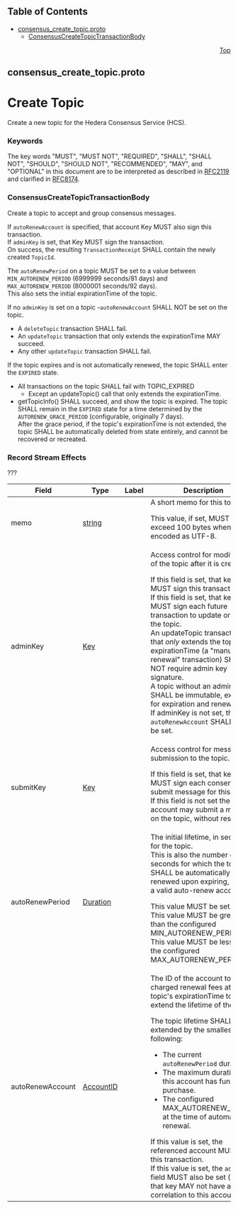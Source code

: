 ## Table of Contents

- [consensus_create_topic.proto](#consensus_create_topic-proto)
    - [ConsensusCreateTopicTransactionBody](#proto-ConsensusCreateTopicTransactionBody)
  



<a name="consensus_create_topic-proto"></a>
<p align="right"><a href="#top">Top</a></p>

## consensus_create_topic.proto
# Create Topic
Create a new topic for the Hedera Consensus Service (HCS).

### Keywords
The key words "MUST", "MUST NOT", "REQUIRED", "SHALL", "SHALL NOT",
"SHOULD", "SHOULD NOT", "RECOMMENDED", "MAY", and "OPTIONAL" in this
document are to be interpreted as described in
[RFC2119](https://www.ietf.org/rfc/rfc2119) and clarified in
[RFC8174](https://www.ietf.org/rfc/rfc8174).


<a name="proto-ConsensusCreateTopicTransactionBody"></a>

### ConsensusCreateTopicTransactionBody
Create a topic to accept and group consensus messages.

If `autoRenewAccount` is specified, that account Key MUST also sign this
transaction.<br/>
If `adminKey` is set, that Key MUST sign the transaction.<br/>
On success, the resulting `TransactionReceipt` SHALL contain the newly
created `TopicId`.

The `autoRenewPeriod` on a topic MUST be set to a value between
`MIN_AUTORENEW_PERIOD` (6999999 seconds/81 days) and
`MAX_AUTORENEW_PERIOD` (8000001 seconds/92 days).<br/>
This also sets the initial expirationTime of the topic.

If no `adminKey` is set on a topic
  -`autoRenewAccount` SHALL NOT be set on the topic.
  - A `deleteTopic` transaction SHALL fail.
  - An `updateTopic` transaction that only extends the expirationTime MAY
    succeed.
  - Any other `updateTopic` transaction SHALL fail.

If the topic expires and is not automatically renewed, the topic SHALL enter
the `EXPIRED` state.
  - All transactions on the topic SHALL fail with TOPIC_EXPIRED
     - Except an updateTopic() call that only extends the expirationTime.
  - getTopicInfo() SHALL succeed, and show the topic is expired.
The topic SHALL remain in the `EXPIRED` state for a time determined by the
`AUTORENEW_GRACE_PERIOD` (configurable, originally 7 days).<br/>
After the grace period, if the topic's expirationTime is not extended, the
topic SHALL be automatically deleted from state entirely, and cannot be
recovered or recreated.

### Record Stream Effects
???


| Field | Type | Label | Description |
| ----- | ---- | ----- | ----------- |
| memo | [string](#string) |  | A short memo for this topic. <p> This value, if set, MUST NOT exceed 100 bytes when encoded as UTF-8. |
| adminKey | [Key](#proto-Key) |  | Access control for modification of the topic after it is created. <p> If this field is set, that key MUST sign this transaction.<br/> If this field is set, that key MUST sign each future transaction to update or delete the topic.<br/> An updateTopic transaction that _only_ extends the topic expirationTime (a "manual renewal" transaction) SHALL NOT require admin key signature.<br/> A topic without an admin key SHALL be immutable, except for expiration and renewal.<br/> If adminKey is not set, then `autoRenewAccount` SHALL NOT be set. |
| submitKey | [Key](#proto-Key) |  | Access control for message submission to the topic. <p> If this field is set, that key MUST sign each consensus submit message for this topic.<br/> If this field is not set then any account may submit a message on the topic, without restriction.<br/> |
| autoRenewPeriod | [Duration](#proto-Duration) |  | The initial lifetime, in seconds, for the topic.<br/> This is also the number of seconds for which the topic SHALL be automatically renewed upon expiring, if it has a valid auto-renew account. <p> This value MUST be set.<br/> This value MUST be greater than the configured MIN_AUTORENEW_PERIOD.<br/> This value MUST be less than the configured MAX_AUTORENEW_PERIOD.<br/> |
| autoRenewAccount | [AccountID](#proto-AccountID) |  | The ID of the account to be charged renewal fees at the topic's expirationTime to extend the lifetime of the topic. <p> The topic lifetime SHALL be extended by the smallest of the following: <ul> <li>The current `autoRenewPeriod` duration.</li> <li>The maximum duration that this account has funds to purchase.</li> <li>The configured MAX_AUTORENEW_PERIOD at the time of automatic renewal.</li> </ul> If this value is set, the referenced account MUST sign this transaction.<br/> If this value is set, the `adminKey` field MUST also be set (though that key MAY not have any correlation to this account), |





 <!-- end messages -->

 <!-- end enums -->

 <!-- end HasExtensions -->

 <!-- end services -->


